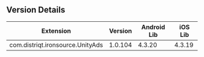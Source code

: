 ## Version Details

| Extension | Version | Android Lib | iOS Lib |
| --- | --- | --- | --- |
| com.distriqt.ironsource.UnityAds | 1.0.104 | 4.3.20 | 4.3.19 |
